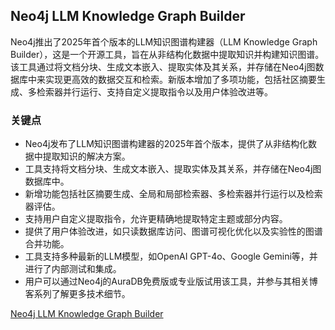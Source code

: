 
## Neo4j LLM Knowledge Graph Builder

Neo4j推出了2025年首个版本的LLM知识图谱构建器（LLM Knowledge Graph Builder），这是一个开源工具，旨在从非结构化数据中提取知识并构建知识图谱。该工具通过将文档分块、生成文本嵌入、提取实体及其关系，并存储在Neo4j图数据库中来实现更高效的数据交互和检索。新版本增加了多项功能，包括社区摘要生成、多检索器并行运行、支持自定义提取指令以及用户体验改进等。

### 关键点

- Neo4j发布了LLM知识图谱构建器的2025年首个版本，提供了从非结构化数据中提取知识的解决方案。
- 工具支持将文档分块、生成文本嵌入、提取实体及其关系，并存储在Neo4j图数据库中。
- 新增功能包括社区摘要生成、全局和局部检索器、多检索器并行运行以及检索器评估。
- 支持用户自定义提取指令，允许更精确地提取特定主题或部分内容。
- 提供了用户体验改进，如只读数据库访问、图谱可视化优化以及实验性的图谱合并功能。
- 工具支持多种最新的LLM模型，如OpenAI GPT-4o、Google Gemini等，并进行了内部测试和集成。
- 用户可以通过Neo4j的AuraDB免费版或专业版试用该工具，并参与其相关博客系列了解更多技术细节。

[Neo4j LLM Knowledge Graph Builder](https://neo4j.com/developer-blog/knowledge-graph-builder-first/)
